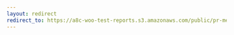 ```yaml
---
layout: redirect
redirect_to: https://a8c-woo-test-reports.s3.amazonaws.com/public/pr-merge/44691/api/index.html
---
```

